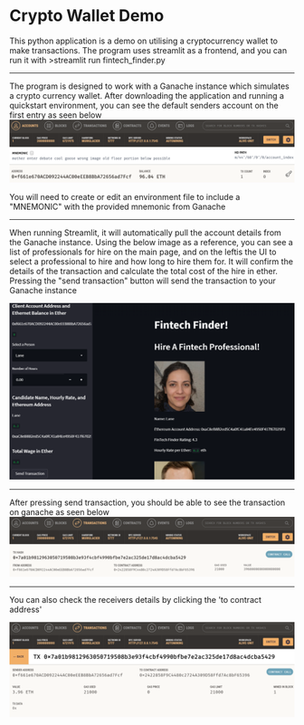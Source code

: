 # Crypto Wallet Demo

This python application is a demo on utilising a cryptocurrency wallet to make transactions. The program uses streamlit as a frontend, and you can run it with >streamlit run fintech_finder.py

---

The program is designed to work with a Ganache instance which simulates a crypto currency wallet. After downloading the application and running a quickstart environment, you can see the default senders account on the first entry as seen below
![](Images/account_balance.png)

You will need to create or edit an environment file to include a "MNEMONIC" with the provided mnemonic from Ganache

---

When running Streamlit, it will automatically pull the account details from the Ganache instance. Using the below image as a reference, you can see a list of professionals for hire on the main page, and on the leftis the UI to select a professional to hire and how long to hire them for. It will confirm the details of the transaction and calculate the total cost of the hire in ether. Pressing the "send transaction" button will send the transaction to your Ganache instance

![](Images/UI.png)

---

After pressing send transaction, you should be able to see the transaction on ganache as seen below
![](Images/transaction.png)

---

You can also check the receivers details by clicking the 'to contract address'

![](Images/to_address.png)